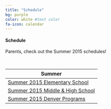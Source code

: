 ```yaml
---
title: "Schedule"
bg: purple 
color: white #text color
fa-icon: calendar
---
```


#### Schedule
Parents, check out the Summer 2015 schedules!

&nbsp;

Summer   | 
------------- |
[Summer 2015 Elementary School](http://sciencediscovery.colorado.edu/wp-content/uploads/2013/05/ES_PDF_2_27-Sheet1.pdf)  | 
[Summer 2015 Middle & High School](http://sciencediscovery.colorado.edu/wp-content/uploads/2013/05/MiddleSchoolPDF2_27fin-Sheet1.pdf)  | 
[Summer 2015 Denver Programs](http://sciencediscovery.colorado.edu/wp-content/uploads/2013/05/WebsiteSchedule_2015_Denver-Sheet1.pdf) |


